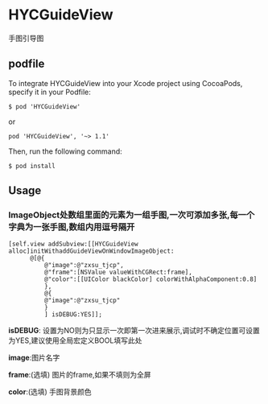 # HYCGuideView
 手图引导图
## podfile
To integrate HYCGuideView into your Xcode project using CocoaPods, specify it in your Podfile:

`$ pod 'HYCGuideView'`

or

`pod 'HYCGuideView', '~> 1.1'`

Then, run the following command:

`$ pod install`

## Usage
### ImageObject处数组里面的元素为一组手图,一次可添加多张,每一个字典为一张手图,数组内用逗号隔开
```
[self.view addSubview:[[HYCGuideView alloc]initWithaddGuideViewOnWindowImageObject:
      @[@{
          @"image":@"zxsu_tjcp",
          @"frame":[NSValue valueWithCGRect:frame],
          @"color":[[UIColor blackColor] colorWithAlphaComponent:0.8]
          },
          @{
          @"image":@"zxsu_tjcp"
          }
          ] isDEBUG:YES]];
```
__isDEBUG__: 设置为NO则为只显示一次即第一次进来展示,调试时不确定位置可设置为YES,建议使用全局宏定义BOOL填写此处

__image__:图片名字

__frame__:(选填) 图片的frame,如果不填则为全屏

__color__:(选填) 手图背景颜色
